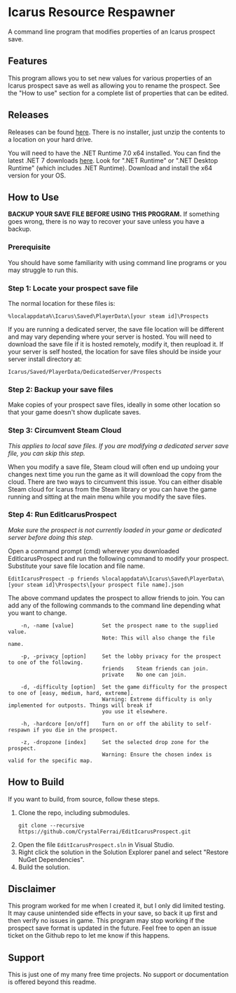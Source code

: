 # Icarus Resource Respawner

A command line program that modifies properties of an Icarus prospect save.

## Features

This program allows you to set new values for various properties of an Icarus prospect save as well as allowing you to rename the prospect. See the "How to use" section for a complete list of properties that can be edited.

## Releases

Releases can be found [here](https://github.com/CrystalFerrai/EditIcarusProspect/releases). There is no installer, just unzip the contents to a location on your hard drive.

You will need to have the .NET Runtime 7.0 x64 installed. You can find the latest .NET 7 downloads [here](https://dotnet.microsoft.com/en-us/download/dotnet/7.0). Look for ".NET Runtime" or ".NET Desktop Runtime" (which includes .NET Runtime). Download and install the x64 version for your OS.

## How to Use

**BACKUP YOUR SAVE FILE BEFORE USING THIS PROGRAM.** If something goes wrong, there is no way to recover your save unless you have a backup.

### Prerequisite
You should have some familiarity with using command line programs or you may struggle to run this.

### Step 1: Locate your prospect save file
The normal location for these files is:
```
%localappdata%\Icarus\Saved\PlayerData\[your steam id]\Prospects
```

If you are running a dedicated server, the save file location will be different and may vary depending where your server is hosted. You will need to download the save file if it is hosted remotely, modify it, then reupload it. If your server is self hosted, the location for save files should be inside your server install directory at:
```
Icarus/Saved/PlayerData/DedicatedServer/Prospects
```

### Step 2: Backup your save files
Make copies of your prospect save files, ideally in some other location so that your game doesn't show duplicate saves.

### Step 3: Circumvent Steam Cloud
_This applies to local save files. If you are modifying a dedicated server save file, you can skip this step._

When you modify a save file, Steam cloud will often end up undoing your changes next time you run the game as it will download the copy from the cloud. There are two ways to circumvent this issue. You can either disable Steam cloud for Icarus from the Steam library or you can have the game running and sitting at the main menu while you modify the save files.

### Step 4: Run EditIcarusProspect
_Make sure the prospect is not currently loaded in your game or dedicated server before doing this step._

Open a command prompt (cmd) wherever you downloaded EditIcarusProspect and run the following command to modify your prospect. Substitute your save file location and file name.
```
EditIcarusProspect -p friends %localappdata%\Icarus\Saved\PlayerData\[your steam id]\Prospects\[your prospect file name].json
```

The above command updates the prospect to allow friends to join. You can add any of the following commands to the command line depending what you want to change.
```
    -n, -name [value]         Set the prospect name to the supplied value.
                              Note: This will also change the file name.

    -p, -privacy [option]     Set the lobby privacy for the prospect to one of the following.
                              friends    Steam friends can join.
                              private    No one can join.

    -d, -difficulty [option]  Set the game difficulty for the prospect to one of [easy, medium, hard, extreme].
                              Warning: Extreme difficulty is only implemented for outposts. Things will break if
                              you use it elsewhere.

    -h, -hardcore [on/off]    Turn on or off the ability to self-respawn if you die in the prospect.

    -z, -dropzone [index]     Set the selected drop zone for the prospect.
                              Warning: Ensure the chosen index is valid for the specific map.
```

## How to Build

If you want to build, from source, follow these steps.
1. Clone the repo, including submodules.
    ```
    git clone --recursive https://github.com/CrystalFerrai/EditIcarusProspect.git
    ```
2. Open the file `EditIcarusProspect.sln` in Visual Studio.
3. Right click the solution in the Solution Explorer panel and select "Restore NuGet Dependencies".
4. Build the solution.

## Disclaimer

This program worked for me when I created it, but I only did limited testing. It may cause unintended side effects in your save, so back it up first and then verify no issues in game. This program may stop working if the prospect save format is updated in the future. Feel free to open an issue ticket on the Github repo to let me know if this happens.

## Support

This is just one of my many free time projects. No support or documentation is offered beyond this readme.
